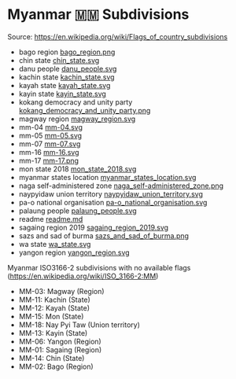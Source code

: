 # Myanmar 🇲🇲 Subdivisions

Source: https://en.wikipedia.org/wiki/Flags_of_country_subdivisions

* bago region [bago_region.png](https://github.com/amckenna41/iso3166-flag-icons/blob/main/iso3166-2-icons/MM/bago_region.png)
* chin state [chin_state.svg](https://github.com/amckenna41/iso3166-flag-icons/blob/main/iso3166-2-icons/MM/chin_state.svg)
* danu people [danu_people.svg](https://github.com/amckenna41/iso3166-flag-icons/blob/main/iso3166-2-icons/MM/danu_people.svg)
* kachin state [kachin_state.svg](https://github.com/amckenna41/iso3166-flag-icons/blob/main/iso3166-2-icons/MM/kachin_state.svg)
* kayah state [kayah_state.svg](https://github.com/amckenna41/iso3166-flag-icons/blob/main/iso3166-2-icons/MM/kayah_state.svg)
* kayin state [kayin_state.svg](https://github.com/amckenna41/iso3166-flag-icons/blob/main/iso3166-2-icons/MM/kayin_state.svg)
* kokang democracy and unity party [kokang_democracy_and_unity_party.png](https://github.com/amckenna41/iso3166-flag-icons/blob/main/iso3166-2-icons/MM/kokang_democracy_and_unity_party.png)
* magway region [magway_region.svg](https://github.com/amckenna41/iso3166-flag-icons/blob/main/iso3166-2-icons/MM/magway_region.svg)
* mm-04 [mm-04.svg](https://github.com/amckenna41/iso3166-flag-icons/blob/main/iso3166-2-icons/MM/mm-04.svg)
* mm-05 [mm-05.svg](https://github.com/amckenna41/iso3166-flag-icons/blob/main/iso3166-2-icons/MM/mm-05.svg)
* mm-07 [mm-07.svg](https://github.com/amckenna41/iso3166-flag-icons/blob/main/iso3166-2-icons/MM/mm-07.svg)
* mm-16 [mm-16.svg](https://github.com/amckenna41/iso3166-flag-icons/blob/main/iso3166-2-icons/MM/mm-16.svg)
* mm-17 [mm-17.png](https://github.com/amckenna41/iso3166-flag-icons/blob/main/iso3166-2-icons/MM/mm-17.png)
* mon state 2018 [mon_state_2018.svg](https://github.com/amckenna41/iso3166-flag-icons/blob/main/iso3166-2-icons/MM/mon_state_2018.svg)
* myanmar states location [myanmar_states_location.svg](https://github.com/amckenna41/iso3166-flag-icons/blob/main/iso3166-2-icons/MM/myanmar_states_location.svg)
* naga self-administered zone [naga_self-administered_zone.png](https://github.com/amckenna41/iso3166-flag-icons/blob/main/iso3166-2-icons/MM/naga_self-administered_zone.png)
* naypyidaw union territory [naypyidaw_union_territory.svg](https://github.com/amckenna41/iso3166-flag-icons/blob/main/iso3166-2-icons/MM/naypyidaw_union_territory.svg)
* pa-o national organisation [pa-o_national_organisation.svg](https://github.com/amckenna41/iso3166-flag-icons/blob/main/iso3166-2-icons/MM/pa-o_national_organisation.svg)
* palaung people [palaung_people.svg](https://github.com/amckenna41/iso3166-flag-icons/blob/main/iso3166-2-icons/MM/palaung_people.svg)
* readme [readme.md](https://github.com/amckenna41/iso3166-flag-icons/blob/main/iso3166-2-icons/MM/readme.md)
* sagaing region 2019 [sagaing_region_2019.svg](https://github.com/amckenna41/iso3166-flag-icons/blob/main/iso3166-2-icons/MM/sagaing_region_2019.svg)
* sazs and sad of burma [sazs_and_sad_of_burma.png](https://github.com/amckenna41/iso3166-flag-icons/blob/main/iso3166-2-icons/MM/sazs_and_sad_of_burma.png)
* wa state [wa_state.svg](https://github.com/amckenna41/iso3166-flag-icons/blob/main/iso3166-2-icons/MM/wa_state.svg)
* yangon region [yangon_region.svg](https://github.com/amckenna41/iso3166-flag-icons/blob/main/iso3166-2-icons/MM/yangon_region.svg)

Myanmar ISO3166-2 subdivisions with no available flags (https://en.wikipedia.org/wiki/ISO_3166-2:MM)

* MM-03: Magway (Region)
* MM-11: Kachin (State)
* MM-12: Kayah (State)
* MM-15: Mon (State)
* MM-18: Nay Pyi Taw (Union territory)
* MM-13: Kayin (State)
* MM-06: Yangon (Region)
* MM-01: Sagaing (Region)
* MM-14: Chin (State)
* MM-02: Bago (Region)
